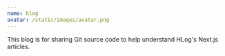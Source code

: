```yaml
---
name: hlog
avatar: /static/images/avatar.png
---
```


This blog is for sharing Git source code to help understand HLog's Next.js articles.
